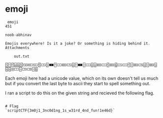 # emoji

```
 emoji
451

noob-abhinav

Emojis everywhere! Is it a joke? Or something is hiding behind it.
Attachments

    out.txt
```

`🁳🁣🁲🁩🁰🁴🁃🁔🁆🁻🀳🁭🀰🁪🀱🁟🀳🁮🁣🀰🁤🀱🁮🁧🁟🀱🁳🁟🁷🀳🀱🁲🁤🁟🀴🁮🁤🁟🁦🁵🁮🀡🀱🁥🀴🀶🁤🁽`

Each emoji here had a unicode value, which on its own doesn't tell us much but if you convert the last byte to ascii they start to spell something out. 

I ran a script to do this on the given string and recieved the following flag.

```

# Flag
`scriptCTF{3m0j1_3nc0d1ng_1s_w31rd_4nd_fun!1e46d}`
